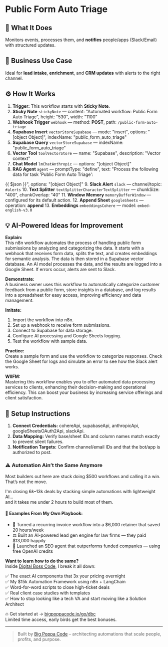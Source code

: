 # Public Form Auto Triage
  ## 🚀 What It Does
  Monitors events, processes them, and **notifies** people/apps (Slack/Email) with structured updates.
  
  ## 💼 Business Use Case
  Ideal for **lead intake**, **enrichment**, and **CRM updates** with alerts to the right channel.
  
  ## ⚙️ How It Works
  1. **Trigger:** This workflow starts with **Sticky Note**.
  2. **Sticky Note** `stickyNote` — content: "Automated workflow: Public Form Auto Triage", height: "530", width: "1100"
3. **Webhook Trigger** `webhook` — method: **POST**, path: `/public-form-auto-triage`
4. **Supabase Insert** `vectorStoreSupabase` — mode: "insert", options: "[object Object]", indexName: "public_form_auto_triage"
5. **Supabase Query** `vectorStoreSupabase` — indexName: "public_form_auto_triage"
6. **Vector Tool** `toolVectorStore` — name: "Supabase", description: "Vector context"
7. **Chat Model** `lmChatAnthropic` — options: "[object Object]"
8. **RAG Agent** `agent` — promptType: "define", text: "Process the following data for task 'Public Form Auto Triage':

{{ $json }}", options: "[object Object]"
9. **Slack Alert** `slack` — channel/topic: `#alerts`
10. **Text Splitter** `textSplitterCharacterTextSplitter` — chunkSize: "400", chunkOverlap: "40"
11. **Window Memory** `memoryBufferWindow` — configured for its default action.
12. **Append Sheet** `googleSheets` — operation: **append**
13. **Embeddings** `embeddingsCohere` — model: `embed-english-v3.0`
  
  ## 💡 AI-Powered Ideas for Improvement
  **Explain:**  
This n8n workflow automates the process of handling public form submissions by analyzing and categorizing the data. It starts with a webhook that receives form data, splits the text, and creates embeddings for semantic analysis. The data is then stored in a Supabase vector database. An AI model processes the data, and the results are logged into a Google Sheet. If errors occur, alerts are sent to Slack.

**Demonstrate:**  
A business owner uses this workflow to automatically categorize customer feedback from a public form, store insights in a database, and log results into a spreadsheet for easy access, improving efficiency and data management.

**Imitate:**  
1. Import the workflow into n8n.  
2. Set up a webhook to receive form submissions.  
3. Connect to Supabase for data storage.  
4. Configure AI processing and Google Sheets logging.  
5. Test the workflow with sample data.

**Practice:**  
Create a sample form and use the workflow to categorize responses. Check the Google Sheet for logs and simulate an error to see how the Slack alert works.

**WIIFM:**  
Mastering this workflow enables you to offer automated data processing services to clients, enhancing their decision-making and operational efficiency. This can boost your business by increasing service offerings and client satisfaction.
  
  ## 🔧 Setup Instructions
  1. **Connect Credentials:** cohereApi, supabaseApi, anthropicApi, googleSheetsOAuth2Api, slackApi.
2. **Data Mapping:** Verify base/sheet IDs and column names match exactly to prevent silent failures.
3. **Notification Targets:** Confirm channel/email IDs and that the bot/app is authorized to post.
  
### ⚠️ Automation Ain’t the Same Anymore

Most builders out here are stuck doing $500 workflows and calling it a win.  
That’s not the move.  

I'm closing $6k–$13k deals by stacking simple automations with lightweight AI...  
and it takes me under 2 hours to build most of them.

#### 🧠 Examples From My Own Playbook:
- 🔁 Turned a recurring invoice workflow into a $6,000 retainer that saved 20 hours/week  
- ⚖️ Built an AI-powered lead gen engine for law firms — they paid $13,000 happily  
- 🚀 Launched an SEO agent that outperforms funded companies — using free OpenAI credits  

**Want to learn how to do the same?**  
Inside [Digital Boss Code](https://bigpoppacode.io/go/dbc), I break it all down:

✅ The exact AI components that 3x your pricing overnight  
✅ My $15k Automation Framework using n8n + LangChain  
✅ Word-for-word scripts to close high-ticket deals  
✅ Real client case studies with templates  
✅ How to stop looking like a tech VA and start moving like a Solution Architect  

🔥 Get started at → [bigpoppacode.io/go/dbc](https://bigpoppacode.io/go/dbc)  
Limited time access, early birds get the best bonuses.

---
> Built by [Big Poppa Code](https://bigpoppacode.io) – architecting automations that scale people, profits, and purpose.
  